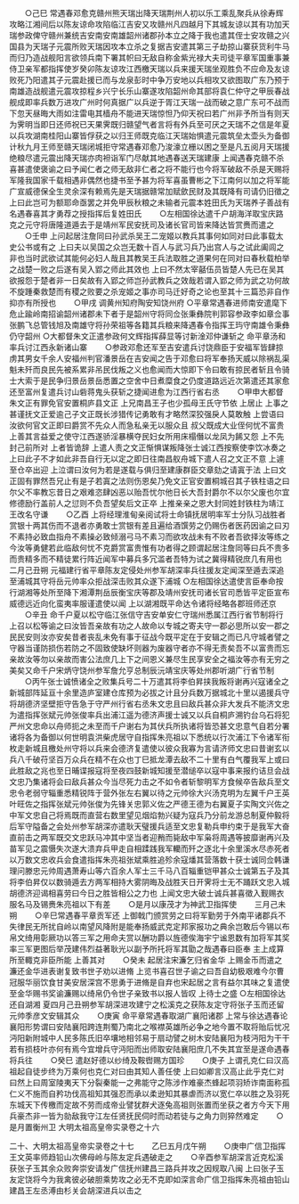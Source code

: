 <!-- { "loadSidebar": true } -->
　　○己巳  常遇春邓愈克赣州熊天瑞出降天瑞荆州人初以乐工乘乱聚兵从徐寿辉攻略江湘间后以陈友谅命攻陷临江吉安又攻赣州凡四越月下其城友谅以其有功加天瑞参政俾守赣州兼统吉安南安南雄韶州诸郡孙本立之降于我也遣其侄士安攻赣之兴国县为天瑞子元震所败天瑞因攻本立杀之复据吉安遣其第三子劫掠山寨获货利牛马而归乃造战舰阳言欲领兵南下署其帜曰无敌自称金紫光禄大夫司徒平章军国重事兼侍卫亲军都指挥使岁癸卯陈友谅攻江西檄天瑞以兵来援天瑞坐观胜负不应命及友谅败死乃阳遣其子元震赴援已而与龙泉彭时中争万安地以兵相攻又欲图取广东乃预于南雄造战舰遣元震攻掠程乡兴宁长乐山寨遂攻陷韶州命其部将袁仁仲守之甲辰春战舰成即率兵数万进攻广州时何真据广以兵逆于胥江天瑞一战而破之意广东可不战而下忽天昼晦大雨如注雷电其樯舟不能进天瑞惊怛乃仰天祝曰若广州非予所当有则天为霁明当即日还师祝已天果霁既归赣望气者言将有外兵至可厌之天瑞不之信是年夏以兵攻湖南桂阳山寨皆俘获之以归王师既克临江天瑞始惧遣元震筑垒太壶头为备御计秋九月王师至赣天瑞闭城拒守常遇春邓愈乃浚濠立栅以困之至是凡五阅月天瑞援绝粮尽遣元震出降天瑞亦肉袒诣军门尽献其地遇春送天瑞建康  上闻遇春克赣不杀喜甚遣使褒谕之曰予闻仁者之师无敌非仁者之将不能行也今将军破敌不杀是天赐将军隆我国家千载相遇非偶然也捷书至予甚为将军喜虽曹彬之下江南何以加之将军能广宣威德保全生灵余深有赖焉先是天瑞据赣常加赋歛民财及其既降有司请仍旧徵之  上曰此岂可为额耶命亟罢之并免甲辰秋粮之未输者元震本姓田氏为天瑞养子善战有名遇春喜其才勇荐之授指挥后复姓田氏
　　○左相国徐达遣千户胡海洋取宝庆路克之元守将唐隆道遁去于是靖州军民安抚司及诸长官司皆来降达皆赏赉而遣之
　　○壬申  上问起居注詹同曰孙武杀吴王二宠姬以教兵其事何如同对曰此事载太史公书或有之  上曰夫以吴国之众岂无数十百人与武习兵乃出宫人与之试此阖闾之非也当时武欲试其能何必妇人哉且其教吴王兵法取胜之道果何在同对曰春秋载柏举之战楚一败之后遂有吴入郢之师此其效也  上曰不然太宰嚭伍员皆楚人先已在吴其欲报怨于楚者非一日矣故有入郢之师岂孙武教兵之效哉若谓入郢之师为武之功何故不旋踵秦救楚而有稷之败要之杀宠姬之事亦司马迁好奇之论也至其十三篇恐非自作抑亦有所授也
　　○甲戌  调黄州知府陶安知饶州府
○平章常遇春进师南安遣麾下危止踰岭南招谕韶州诸郡未下者于是韶州守将同佥张秉彝院判郭容参政李如章佥事张鹏飞总管钱旭及南雄守将孙荣祖等各籍其兵粮来降遇春令指挥王玙守南雄令秉彝仍守韶州
○大都督朱文正遣参政何文辉指挥薛显等讨新淦邓仲谦斩之  命平章汤和率兵讨江西永新诸山寨
　　○参政邓愈还军至吉安遣兵讨饶鼎臣于安福军皆肆掠虏其男女千余人安福州判官潘景岳在吉安闻之告于邓愈曰将军奉扬天威以除祸乱渠魁未歼而良民先被系累非吊民伐叛之义也愈闻而大惊即下令曰敢有掠民者斩且令骑士大索于是民争归景岳景岳悉置之空舍中日煮糜食之仍度道路远近次第遣还其家愈还至富州复遣兵讨山砦蒋鬼头获斩之捷闻进愈为江西行省右丞
　　○甲申大都督朱文正有罪免官安置桐庐县文正  上兄南昌王子也少孤母王氏守节依  上居止  上事之甚谨抚文正爱逾己子文正既长涉猎传记勇敢有才略然深狡强戾人莫敢触  上尝语曰汝欲何官文正即曰爵赏不先众人而急私亲无以服众且  叔父既成大业侄何忧不富贵  上善其言益爱之使守江西遂骄淫暴横夺民妇女所用床榻僭以龙凤为餙又怨  上不先封己前所对  上者皆诡辞  上遣人责之文正惭惧谋叛降张士诚江西按察使李饮冰奏之  上曰此子不才如此非吾自行无以定之即日往南昌舣舟城下遣人召之文正不意  上遽至仓卒出迎  上泣谓曰汝何为若是遂载与俱归至建康群臣交章劾之请寘于法  上曰文正固有罪然吾兄止有是子若寘之法则伤恩矣乃免文正官安置桐城召其子铁柱语之曰尔父不率教忘昔日之艰难恣肆凶恶以贻吾忧尔他日长大吾封爵尔不以尔父废也尔宜修德励行盖前人之愆则不负吾望矣后文正卒  上推亲亲之恩大封同姓封铁柱为靖江王改名守谦
　　○乙酉  上将经理淮甸亲阅试将士命镇抚居明率军士分队习战胜者赏银十两其伤而不退者亦勇敢士赏银有差且遍给酒馔劳之仍赐伤者医药因谕之曰刃不素持必致血指舟不素操必致倾溺弓马不素习而欲攻战未有不败者吾欲择汝等练之今汝等勇健若此临敌何忧不克爵赏富贵惟有功者得之顾谓起居注詹同等曰兵不贵多而贵精多而不精徒累行阵近闻军中募兵多冗滥者吾特为试之冀得精锐庶几有用也
二月己丑朔  元福建行省平章陈友定侵处州参军胡深率兵往援友定闻深至遁去深追至浦城其守将岳元帅率众拒战深击败其众遂下浦城
○左相国徐达遣使言臣奉命按行湖湘等处所至降下湘潭荆岳辰衡宝庆等郡及靖州安抚司诸长官司悉皆平定臣宣布威德远近向化蛮夷率服谨遣使以闻  上以湖湘既平命达令诸将经略各郡班师还京
　　○辛丑  命千户夏以松守临江张信守吉安单安仁守瑞州悉属江西行省节制将行  上召以松等谕之曰汝皆吾亲故有功之人故命以专城之寄夫守一郡必思所以安一郡之民民安则汝亦安矣昔者丧乱未免有事于征战今既平定在于安辑之而已凡守城者譬之守器当谨防损伤若防之不固致使缺坏则器为废器守者亦不得无责矣吾不以富贵而忘亲故汝等勿以亲故而害公法庶几上下之间恩义兼尽生民享安全之福汝等亦有无穷之美矣又命千户宋炳守饶州参军詹允亨总制辰沅靖宝庆等处州郡听湖广行省节制
　　○丙午张士诚愤诸全之败集兵号二十万遣其将李伯昇挟我叛将谢再兴寇诸全之新城部阵延亘十余里造庐室建仓库预为必拔之计且分兵数万据城北十里以遏援兵守将胡德济坚壁拒守告急于守严州行省右丞朱文忠且曰敌兵甚众非大发兵不能济文忠为遣指挥张斌元帅张俊率兵出浦江遥为德济声援士诚又以兵自桐庐溯钓台乌石将犯严州文忠命以舟师扼之未至而千户谢右为其伏兵所执诸将皆恐甚文忠意气自若分署诸将各为备御以何世明袁洪柴虎居守自指挥朱亮祖以下悉统以行次浦江下令诸军衔枚走新城且檄处州守将以兵来会德济复遣使以彼众我寡为言请济师文忠曰昔谢玄以兵八千破苻坚百万众兵在精不在众也丁巳抵龙潭去敌不二十里有白气覆我军上或曰此胜敌之兆也至日晡谍报寇将至夜四鼓新城知援至潜缒卒以寇中事来报约诘旦会战文忠乃集诸将会曰敌兵甚众今当尽死力击之不如令者斩黎明军方食候卒告敌兵至文忠令老弱守辎重悉精锐阵于营外张左右翼以待之元帅徐大兴汤克明为左翼千户王英叶旺佐之指挥张斌元帅张俊为先锋关忠郭义佐之严德王德为右翼夏子实陶文兴佐之中军文忠自己将焉既而直营右数里望见烟焰勃兴疑为寇兵乃分前龙游总制夏仲毅将后军守隘备之会处州参军胡深亦遣耿天璧援兵适至文忠复勒兵申约束于是我军大奋直前击之两军既交文忠跃马冲其中坚当者迎矟而毙敌中军枭将周遇等披靡谢再兴及苗军见之震慑失次遂大溃弃兵甲走自相蹂践我军轥而歼之逐北十余里溪水尽赤死者以万数文忠收兵会食遣指挥朱亮祖张斌乘胜追殄余寇燔其营落数十获士诚同佥韩谦理问滕忠元帅周遇萧寿山等六百余人军士三千马八百辎重铠甲甚众士诚第五子及其将李伯昇仅以数骑遁去方两军相持大雾阴晦及战胜天日开霁将士无不踊跃文忠入城胡德济迎谒相喜劳曰今日之胜皆相公之力也  上闻文忠大破士诚兵甚喜徵入觐赐衣服名马及锡赉朱亮祖以下有差
　　○是月以康茂才为神武卫指挥使
　　三月己未朔
　　○辛巳常遇春平章贡军还  上御戟门颁赏劳之曰将军勤劳于外南平诸郡兵不失律民无所扰自岭以南望风降附是能奉扬威武克定邦家报功之典余岂敢后今锡以布帛文绮用彰厥功以答三军之用命夫赏以酬功爵以旌德俟海宇宁谧恩数有加将军其奖率三军更图后举茂建伟烈益著耿光以副予所托将军其勖之哉遇春曰臣奉  主上成算所至輙克非臣所能  上善其对
　　○癸未  起居注宋濂乞归省金华  上赐金币而遣之濂还金华进表谢复致书世子劝以进脩  上览书喜召世子谕之曰吾自幼极艰难今尔曹冠服华丽饮食甘美安居深宫不思勇于进脩是自弃也宋起居之言有益尔其味之复遣使至金华赐书奖谕濂赐以绮帛仍令世子亲致书以报人皆叹  上待士之盛
○左相国徐达还自湖湘
夏四月己丑朔参军胡深进攻建宁之松溪克之获陈友定守将张子玉而还留元帅季彦文安辑其众
　　○庚寅  命平章常遇春取湖广襄阳诸郡  上常与徐达遇春论襄阳形势谓曰安陆襄阳跨连荆蜀乃南北之喉襟英雄所必争之地今置不取将贻后忧况沔阳新附城中人民多陈氏旧卒壤地相邻易于扇动譬之树木安陆襄阳为枝沔阳为干干若有损枝叶亦何有焉今宜增兵守沔阳而出师取安陆襄阳庶几不失其宜至是遂命遇春将兵往
　　○癸巳  遣赵好德以纱绮及鞍辔赐方国珍
　　○庚子  上谓孔克仁曰汉高祖起自徒步终为万乘何也克仁对曰由其知人善任使  上曰如卿言汉高止此乎克仁对曰然上曰周室陵夷天下分裂秦能一之弗能守之陈涉作难豪杰蜂起项羽矫诈南面称孤仁义不施而自矜功伐高祖知其强忍而承以柔逊知其暴虐而济以宽仁卒以胜之及羽死东城天下传檄而定故不劳而成帝业譬犹群犬逐兔高祖则张置而坐获之者方今天下用兵豪杰非一皆为勍敌我守江左任贤抚民伺时而动若徒与之角力则猝然难定
　　○是月置衡州卫
大明太祖高皇帝实录卷之十六

二十、大明太祖高皇帝实录卷之十七
　　乙巳五月戊午朔
　　○庚申广信卫指挥王文英率师趋铅山次佛母岭与陈友定兵遇破走之
　　○辛酉参军胡深言近克松溪获张子玉其余众败奔崇安请发广信抚州建昌三路兵并攻之因规取八闽  上曰张子玉友定饶将今为我禽彼必破胆乘势攻之必无不克即如深言命广信卫指挥朱亮祖由铅山建昌王左丞溥由杉关会胡深进兵以击之
